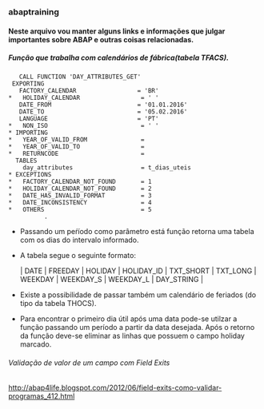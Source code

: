 ### abaptraining

#### Neste arquivo vou manter alguns links e informações que julgar importantes sobre ABAP e outras coisas relacionadas.

##### Função que trabalha com _calendários de fábrica_(tabela TFACS).
```
   CALL FUNCTION 'DAY_ATTRIBUTES_GET'
 EXPORTING
   FACTORY_CALENDAR                 = 'BR'
*   HOLIDAY_CALENDAR                 = ' '
   DATE_FROM                        = '01.01.2016'
   DATE_TO                          = '05.02.2016'
   LANGUAGE                         = 'PT'
*   NON_ISO                          = ' '
* IMPORTING
*   YEAR_OF_VALID_FROM               =
*   YEAR_OF_VALID_TO                 =
*   RETURNCODE                       =
  TABLES
    day_attributes                   = t_dias_uteis
* EXCEPTIONS
*   FACTORY_CALENDAR_NOT_FOUND       = 1
*   HOLIDAY_CALENDAR_NOT_FOUND       = 2
*   DATE_HAS_INVALID_FORMAT          = 3
*   DATE_INCONSISTENCY               = 4
*   OTHERS                           = 5
          .   
```
- Passando um peŕíodo como parâmetro está função retorna uma tabela com os dias do intervalo informado.
- A tabela segue o seguinte formato:
   
   | DATE | FREEDAY | HOLIDAY | HOLIDAY_ID | TXT_SHORT | TXT_LONG | WEEKDAY | WEEKDAY_S | WEEKDAY_L | DAY_STRING |
   
- Existe a possibilidade de passar também um calendário de feriados (do tipo da tabela THOCS).
- Para encontrar o primeiro dia útil após uma data pode-se utilzar a função passando um período a partir da data desejada. Após o retorno da função deve-se eliminar as linhas que possuem o campo holiday marcado.

###### Validação de valor de um campo com Field Exits
http://abap4life.blogspot.com/2012/06/field-exits-como-validar-programas_412.html

